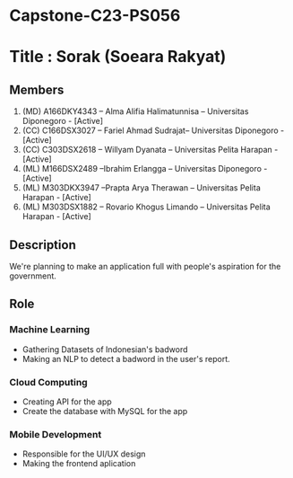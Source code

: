 # Capstone-C23-PS056
# Title : Sorak (Soeara Rakyat)

## Members 
1. (MD) A166DKY4343 – Alma Alifia Halimatunnisa – Universitas Diponegoro - [Active]
2. (CC) C166DSX3027 – Fariel Ahmad Sudrajat– Universitas Diponegoro - [Active]
3. (CC) C303DSX2618 – Willyam Dyanata – Universitas Pelita Harapan - [Active] 
4. (ML) M166DSX2489 –Ibrahim Erlangga – Universitas Diponegoro - [Active]
5. (ML) M303DKX3947 –Prapta Arya Therawan – Universitas Pelita Harapan - [Active]
6. (ML) M303DSX1882 – Rovario Khogus Limando – Universitas Pelita Harapan - [Active]

## Description
We're planning to make an application full with people's aspiration for the government. 

## Role

### Machine Learning
- Gathering Datasets of Indonesian's badword
- Making an NLP to detect a badword in the user's report.

### Cloud Computing
- Creating API for the app
- Create the database with MySQL for the app

#### 

### Mobile Development
- Responsible for the UI/UX design
- Making the frontend aplication